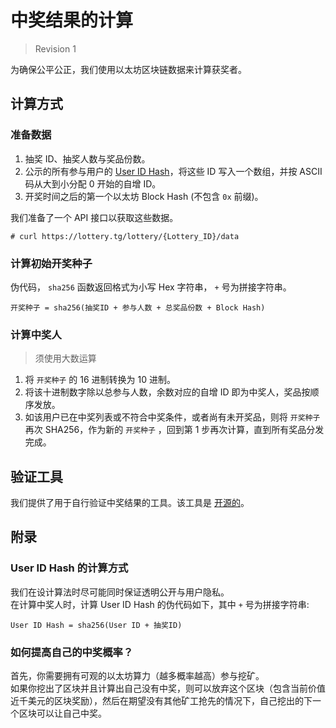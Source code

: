 # 中奖结果的计算

> Revision 1

为确保公平公正，我们使用以太坊区块链数据来计算获奖者。

## 计算方式

### 准备数据

1. 抽奖 ID、抽奖人数与奖品份数。
2. 公示的所有参与用户的 [User ID Hash](#user-id-hash-的计算方式)，将这些 ID 写入一个数组，并按 ASCII 码从大到小分配 0 开始的自增 ID。
3. 开奖时间之后的第一个以太坊 Block Hash (不包含 `0x` 前缀)。

我们准备了一个 API 接口以获取这些数据。

``` 
# curl https://lottery.tg/lottery/{Lottery_ID}/data
```

### 计算初始开奖种子

伪代码， `sha256` 函数返回格式为小写 Hex 字符串， `+` 号为拼接字符串。

``` 
开奖种子 = sha256(抽奖ID + 参与人数 + 总奖品份数 + Block Hash)
```

### 计算中奖人

> 须使用大数运算

1. 将 `开奖种子` 的 16 进制转换为 10 进制。
2. 将该十进制数字除以总参与人数，余数对应的自增 ID 即为中奖人，奖品按顺序发放。
3. 如该用户已在中奖列表或不符合中奖条件，或者尚有未开奖品，则将 `开奖种子` 再次 SHA256，作为新的 `开奖种子` ，回到第 1 步再次计算，直到所有奖品分发完成。

## 验证工具

我们提供了用于自行验证中奖结果的工具。该工具是 [开源的]([../tools/verify-tool/](https://github.com/WooMaiLabs/LotteryBot-V2-Docs/tree/master/tools/verify-tool))。

## 附录

### User ID Hash 的计算方式

我们在设计算法时尽可能同时保证透明公开与用户隐私。<br>
在计算中奖人时，计算 User ID Hash 的伪代码如下，其中 `+` 号为拼接字符串:

``` 
User ID Hash = sha256(User ID + 抽奖ID)
```

### 如何提高自己的中奖概率？

首先，你需要拥有可观的以太坊算力（越多概率越高）参与挖矿。<br>
如果你挖出了区块并且计算出自己没有中奖，则可以放弃这个区块（包含当前价值近千美元的区块奖励），然后在期望没有其他矿工抢先的情况下，自己挖出的下一个区块可以让自己中奖。
